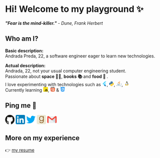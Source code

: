 # Hi! Welcome to my playground ✨
<i><b>"Fear is the mind-killer."</b> - Dune, Frank Herbert</i>


## Who am I?
<b> Basic description: </b>
</br>
Andrada Preda, 22, a software engineer eager to learn new technologies.

<b> Actual description: </b>
</br>
Andrada, 22, not your usual computer engineering student.
</br>
Passionate about <b> space 🌌🚀</b>, <b> books 📚 </b> and <b> food 🍝 </b>.
</br>
I love experimenting with technologies such as <img height="15" width="15" src="assets/flutterio-icon.svg"></div>, <img
    height="15" width="15" src="assets/python.svg"></div>, <img height="17" width="17" src="assets/java.svg"></div>,
<img height="17" width="17" src="assets/linux.svg"></div>
</br>
Currently learning <img height="15" width="15" src="assets/javascript.svg"></div>, <img height="15" width="15"
    src="assets/html5.svg"></div> & <img height="15" width="15" src="assets/css.svg"></div>

## Ping me 💬

<div>
    <a href="https://github.com/predandrada"><img height="30" width="30" src="assets/github.svg"></a>
    <a href="https://linkedin.com/in/predandrada"><img height="30" width="30" src="assets/linkedin.svg"></a>
    <a href="https://linkedin.com/in/predandrada"><img height="30" width="30" src="assets/twitter.svg"></a>
    <a href="https://twitter.com/predandrada"><img height="30" width="30" src="assets/goodreads.svg"></a>
    <a href="mailto: predandrada.elena@gmail.com"> <img height="30" width="30" src="assets/email.svg"></a>
</div>

## More on my experience
👉 <a href="https://drive.google.com/file/d/1MOi-fFpWt91iWFYeYFVUwDX6SspR51NI/view?usp=sharing">my resume</a>
</br>